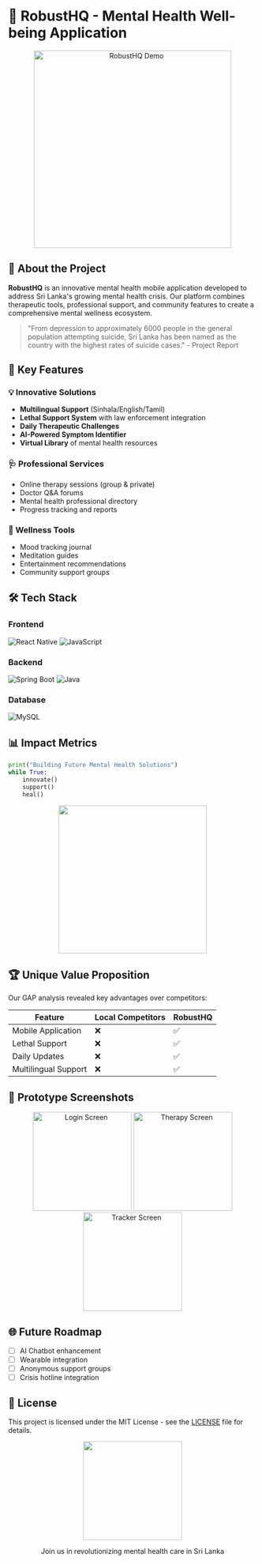 # 🧠 RobustHQ - Mental Health Well-being Application

<div align="center">
  <img src="https://media.giphy.com/media/v1.Y2lkPTc5MGI3NjExcW1kZ2J6d3FyY2V4d3F1bXJxZ3JqZ2VzM2V6dWJtZ2NqZ3B6dCZlcD12MV9pbnRlcm5hbF9naWZfYnlfaWQmY3Q9Zw/3o7qE1YN7aBOFPRw8E/giphy.gif" width="400" alt="RobustHQ Demo">
</div>

## 🌟 About the Project

**RobustHQ** is an innovative mental health mobile application developed to address Sri Lanka's growing mental health crisis. Our platform combines therapeutic tools, professional support, and community features to create a comprehensive mental wellness ecosystem.

> "From depression to approximately 6000 people in the general population attempting suicide, Sri Lanka has been named as the country with the highest rates of suicide cases." - Project Report

## 🚀 Key Features

### 💡 Innovative Solutions
- **Multilingual Support** (Sinhala/English/Tamil)
- **Lethal Support System** with law enforcement integration
- **Daily Therapeutic Challenges**
- **AI-Powered Symptom Identifier**
- **Virtual Library** of mental health resources

### 🩺 Professional Services
- Online therapy sessions (group & private)
- Doctor Q&A forums
- Mental health professional directory
- Progress tracking and reports

### 🌱 Wellness Tools
- Mood tracking journal
- Meditation guides
- Entertainment recommendations
- Community support groups

## 🛠 Tech Stack

### Frontend
![React Native](https://img.shields.io/badge/React_Native-20232A?style=for-the-badge&logo=react&logoColor=61DAFB)
![JavaScript](https://img.shields.io/badge/JavaScript-F7DF1E?style=for-the-badge&logo=javascript&logoColor=black)

### Backend
![Spring Boot](https://img.shields.io/badge/Spring_Boot-6DB33F?style=for-the-badge&logo=spring-boot&logoColor=white)
![Java](https://img.shields.io/badge/Java-ED8B00?style=for-the-badge&logo=openjdk&logoColor=white)

### Database
![MySQL](https://img.shields.io/badge/MySQL-4479A1?style=for-the-badge&logo=mysql&logoColor=white)

## 📊 Impact Metrics

```python
print("Building Future Mental Health Solutions")
while True:
    innovate()
    support()
    heal()
```

<div align="center">
  <img src="https://media.giphy.com/media/v1.Y2lkPTc5MGI3NjExcW1kZ2J6d3FyY2V4d3F1bXJxZ3JqZ2VzM2V6dWJtZ2NqZ3B6dCZlcD12MV9pbnRlcm5hbF9naWZfYnlfaWQmY3Q9Zw/3o7qE1YN7aBOFPRw8E/giphy.gif" width="300">
</div>

## 🏆 Unique Value Proposition

Our GAP analysis revealed key advantages over competitors:

| Feature               | Local Competitors | RobustHQ |
|-----------------------|------------------|----------|
| Mobile Application    | ❌               | ✅       |
| Lethal Support        | ❌               | ✅       |
| Daily Updates         | ❌               | ✅       |
| Multilingual Support  | ❌               | ✅       |

## 🧩 Prototype Screenshots

<div align="center">
  <img src="https://via.placeholder.com/200x400/5865F2/FFFFFF?text=Login" width="200" alt="Login Screen">
  <img src="https://via.placeholder.com/200x400/5865F2/FFFFFF?text=Therapy" width="200" alt="Therapy Screen">
  <img src="https://via.placeholder.com/200x400/5865F2/FFFFFF?text=Tracker" width="200" alt="Tracker Screen">
</div>


## 🌐 Future Roadmap

- [ ] AI Chatbot enhancement
- [ ] Wearable integration
- [ ] Anonymous support groups
- [ ] Crisis hotline integration

## 📜 License

This project is licensed under the MIT License - see the [LICENSE](LICENSE) file for details.

<div align="center">
  <img src="https://media.giphy.com/media/v1.Y2lkPTc5MGI3NjExcW1kZ2J6d3FyY2V4d3F1bXJxZ3JqZ2VzM2V6dWJtZ2NqZ3B6dCZlcD12MV9pbnRlcm5hbF9naWZfYnlfaWQmY3Q9Zw/3o7qE1YN7aBOFPRw8E/giphy.gif" width="200">
  <p>Join us in revolutionizing mental health care in Sri Lanka</p>
</div>
